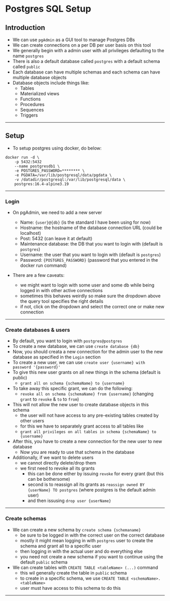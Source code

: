 # Postgres SQL Setup

## Introduction

- We can use `pgAdmin` as a GUI tool to manage Postgres DBs
- We can create connections on a per DB per user basis on this tool
- We generally begin with a admin user with all privileges defaulting to the name `postgres`
- There is also a default database called `postgres` with a default schema called `public`
- Each database can have multiple schemas and each schema can have multiple database objects
- Database objects include things like:
  - Tables
  - Materialized views
  - Functions
  - Procedures
  - Sequences
  - Triggers

---

## Setup

- To setup postgres using docker, do below:

```
docker run -d \
    -p 5432:5432
	--name postgresdb1 \
	-e POSTGRES_PASSWORD=******** \
	-e PGDATA=/var/lib/postgresql/data/pgdata \
	-v /datadir/postgresql:/var/lib/postgresql/data \
	postgres:16.4-alpine3.19
```

---

### Login

- On pgAdmin, we need to add a new server
  - Name: `{user}@{db}` (is the standard I have been using for now)
  - Hostname: the hostname of the database connection URL (could be localhost)
  - Post: 5432 (can leave it at default)
  - Maintenance database: the DB that you want to login with (default is `postgres`)
  - Username: the user that you want to login with (default is `postgres`)
  - Password: `{POSTGRES_PASSWORD}` (password that you entered in the docker run command)

- There are a few caveats:
  - we might want to login with some user and some db while being logged in with other active connections
  - sometimes this behaves weirdly so make sure the dropdown above the query tool specifies the right details
  - if not, click on the dropdown and select the correct one or make new connection

---

### Create databases & users

- By default, you want to login with `postgres@postgres`
- To create a new database, we can use `create database {db}`
- Now, you should creata a new connection for the admin user to the new database as specified in the `Login` section
- To create a new user, we can use `create user {username} with password '{password}'`
- To give this new user grants on all new things in the schema (default is public)
  - `grant all on schema {schemaName} to {username}`
- To take away this specific grant, we can do the following:
  - `revoke all on schema {schemaName} from {username}` (changing `grant` to `revoke` & `to` to `from`)
- This will not allow the new user to create database objects in this schema
  - the user will not have access to any pre-existing tables created by other users
  - for this we have to separately grant access to all tables like
  - `grant all privileges on all tables in schema {schemaName} to {username}`
- After this, you have to create a new connection for the new user to new database
  - Now you are ready to use that schema in the database
- Additionally, if we want to delete users
  - we cannot directly delete/drop them
  - we first need to revoke all its grants
    - this can be done either by issuing `revoke` for every grant (but this can be bothersome)
    - second is to reassign all its grants as `reassign owned BY {userName} TO postgres` (where postgres is the default admin user)
    - and then issusing `drop user {userName}`

---

### Create schemas

- We can create a new schema by `create schema {schemaname}`
  - be sure to be logged in with the correct user on the correct database
  - mostly it might mean logging in with `postgres` user to create the schema and grant all to a specific user
  - then logging in with the actual user and do everything else
  - you need not create a new schema if you want to continue using the default `public` schema
- We can create tables with `CREATE TABLE <tableName> (...)` command
  - this wil generally create the table in `public` schema
  - to create in a specific schema, we use `CREATE TABLE <schemaName>.<tableName>`
  - user must have access to this schema to do this

---
